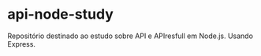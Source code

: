# api-node-study
Repositório destinado ao estudo sobre API e APIresfull em Node.js. Usando Express.

